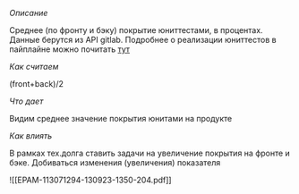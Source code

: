 _Описание_

Среднее (по фронту и бэку) покрытие юниттестами, в процентах. Данные берутся из API gitlab. Подробнее о реализации юниттестов в пайплайне можно почитать [тут](https://wiki.samoletgroup.ru/pages/viewpage.action?pageId=113071294)

_Как считаем_

(front+back)/2

_Что дает_

Видим среднее значение покрытия юнитами на продукте

_Как влиять_

В рамках тех.долга ставить задачи на увеличение покрытия на фронте и бэке. Добиваться изменения (увеличения) показателя

![[EPAM-113071294-130923-1350-204.pdf]]